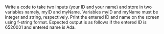 Write a code to take two inputs (your ID and your name) and store in two 
variables namely, myID and myName. Variables myID and myName must 
be integer and string, respectively. Print the entered ID and name on the 
screen using f-string format. Expected output is as follows if the entered 
ID is 6520001 and entered name is Ada.


